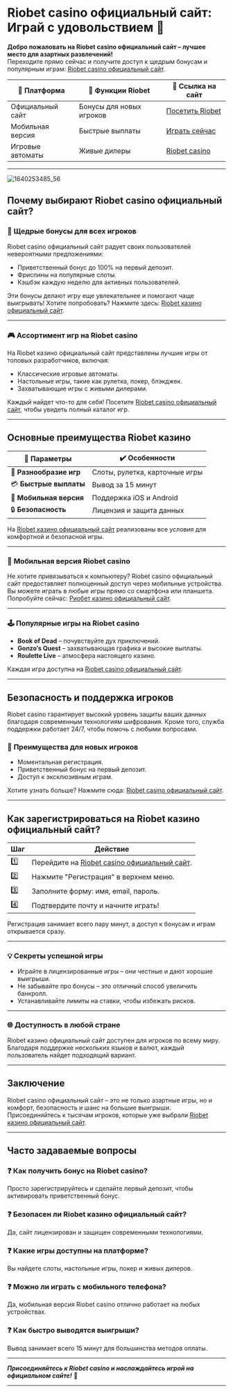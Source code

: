 # Riobet casino официальный сайт: Играй с удовольствием 🎰

**Добро пожаловать на Riobet casino официальный сайт – лучшее место для азартных развлечений!**  
Переходите прямо сейчас и получите доступ к щедрым бонусам и популярным играм: [Riobet casino официальный сайт](https://brandplay.link/dtx89f2L).

| 💎 **Платформа** | 🌟 **Функции Riobet** | 🔗 **Ссылка на сайт** |
|-------------------|-----------------------|-----------------------|
| Официальный сайт | Бонусы для новых игроков | [Посетить Riobet](https://brandplay.link/dtx89f2L) |
| Мобильная версия | Быстрые выплаты | [Играть сейчас](https://brandplay.link/dtx89f2L) |
| Игровые автоматы | Живые дилеры | [Riobet casino](https://brandplay.link/dtx89f2L) |

---
![1640253485_56](https://github.com/user-attachments/assets/b78928fe-3c26-4da3-8b48-540b018a665a)

## **Почему выбирают Riobet casino официальный сайт?**

### 🎁 **Щедрые бонусы для всех игроков**
Riobet casino официальный сайт радует своих пользователей невероятными предложениями:  
- Приветственный бонус до 100% на первый депозит.  
- Фриспины на популярные слоты.  
- Кэшбэк каждую неделю для активных пользователей.

Эти бонусы делают игру еще увлекательнее и помогают чаще выигрывать! Хотите попробовать? Нажмите здесь: [Riobet казино официальный сайт](https://brandplay.link/dtx89f2L).

---

### 🎮 **Ассортимент игр на Riobet casino**
На Riobet казино официальный сайт представлены лучшие игры от топовых разработчиков, включая:  
- Классические игровые автоматы.  
- Настольные игры, такие как рулетка, покер, блэкджек.  
- Захватывающие игры с живыми дилерами.

Каждый найдет что-то для себя! Посетите [Riobet casino официальный сайт](https://brandplay.link/dtx89f2L), чтобы увидеть полный каталог игр.

---

## **Основные преимущества Riobet казино**

| 🎰 **Параметры**       | ✔️ **Особенности**            |
|-------------------------|-------------------------------|
| 🎲 **Разнообразие игр**  | Слоты, рулетка, карточные игры |
| 💳 **Быстрые выплаты**  | Вывод за 15 минут             |
| 📱 **Мобильная версия** | Поддержка iOS и Android       |
| 🔒 **Безопасность**     | Лицензия и защита данных      |

На [Riobet казино официальный сайт](https://brandplay.link/dtx89f2L) реализованы все условия для комфортной и безопасной игры.

---

### 🌟 **Мобильная версия Riobet casino**
Не хотите привязываться к компьютеру? Riobet casino официальный сайт предоставляет полноценный доступ через мобильные устройства. Вы можете играть в любые игры прямо со смартфона или планшета. Попробуйте сейчас: [Риобет казино официальный сайт](https://brandplay.link/dtx89f2L).

---

### 🕹️ **Популярные игры на Riobet casino**
- **Book of Dead** – почувствуйте дух приключений.  
- **Gonzo’s Quest** – захватывающая графика и высокие выплаты.  
- **Roulette Live** – атмосфера настоящего казино.  

Каждая игра доступна на [Riobet casino официальный сайт](https://brandplay.link/dtx89f2L).

---

## **Безопасность и поддержка игроков**

Riobet casino гарантирует высокий уровень защиты ваших данных благодаря современным технологиям шифрования. Кроме того, служба поддержки работает 24/7, чтобы помочь с любыми вопросами.

### 🚀 **Преимущества для новых игроков**
- Моментальная регистрация.  
- Приветственный бонус на первый депозит.  
- Доступ к эксклюзивным играм.

Хотите узнать больше? Нажмите сюда: [Riobet casino официальный сайт](https://brandplay.link/dtx89f2L).

---

## **Как зарегистрироваться на Riobet казино официальный сайт?**

| Шаг          | Действие                               |
|--------------|----------------------------------------|
| 1️⃣          | Перейдите на [Riobet casino официальный сайт](https://brandplay.link/dtx89f2L). |
| 2️⃣          | Нажмите "Регистрация" в верхнем меню.   |
| 3️⃣          | Заполните форму: имя, email, пароль.   |
| 4️⃣          | Подтвердите почту и начните играть!    |

Регистрация занимает всего пару минут, а доступ к бонусам и играм открывается сразу.

---

### 💡 **Секреты успешной игры**
- Играйте в лицензированные игры – они честные и дают хорошие выигрыши.  
- Не забывайте про бонусы – это отличный способ увеличить банкролл.  
- Устанавливайте лимиты на ставки, чтобы избежать рисков.  

---

### 🌐 **Доступность в любой стране**
Riobet казино официальный сайт доступен для игроков по всему миру. Благодаря поддержке нескольких языков и валют, каждый пользователь найдет подходящий вариант.

---

## **Заключение**
Riobet casino официальный сайт – это не только азартные игры, но и комфорт, безопасность и шанс на большие выигрыши. Присоединяйтесь к тысячам игроков, которые уже выбрали [Riobet казино официальный сайт](https://brandplay.link/dtx89f2L).

---

## **Часто задаваемые вопросы**

### ❓ Как получить бонус на Riobet casino?  
Просто зарегистрируйтесь и сделайте первый депозит, чтобы активировать приветственный бонус.

### ❓ Безопасен ли Riobet казино официальный сайт?  
Да, сайт лицензирован и защищен современными технологиями.

### ❓ Какие игры доступны на платформе?  
Вы найдете слоты, настольные игры, покер и живых дилеров.

### ❓ Можно ли играть с мобильного телефона?  
Да, мобильная версия Riobet casino отлично работает на любых устройствах.

### ❓ Как быстро выводятся выигрыши?  
Вывод занимает всего 15 минут для большинства методов оплаты.

---

_**Присоединяйтесь к Riobet casino и наслаждайтесь игрой на официальном сайте!**_ 🎉

---


